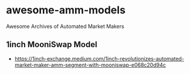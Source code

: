 # awesome-amm-models
Awesome Archives of Automated Market Makers

## 1inch MooniSwap Model
- https://1inch-exchange.medium.com/1inch-revolutionizes-automated-market-maker-amm-segment-with-mooniswap-e068c20d94c
